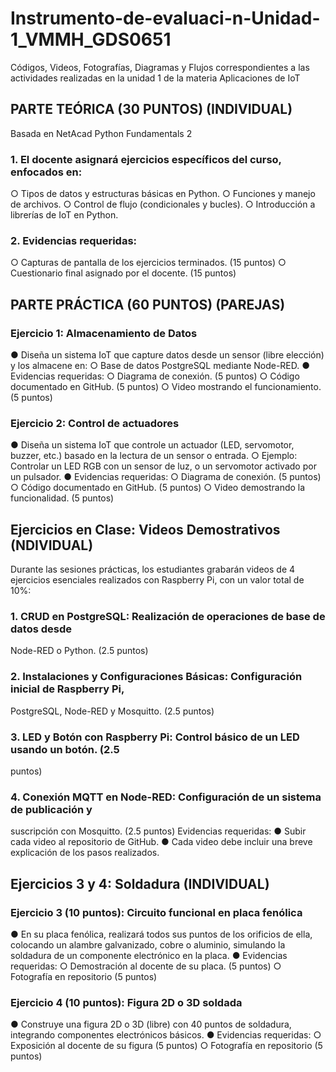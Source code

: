 # Instrumento-de-evaluaci-n-Unidad-1_VMMH_GDS0651
Códigos, Videos, Fotografías, Diagramas y Flujos correspondientes a las actividades realizadas en la unidad 1 de la materia Aplicaciones de IoT

## PARTE TEÓRICA (30 PUNTOS) (INDIVIDUAL)
Basada en NetAcad Python Fundamentals 2
### 1. El docente asignará ejercicios específicos del curso, enfocados en:
○ Tipos de datos y estructuras básicas en Python.
○ Funciones y manejo de archivos.
○ Control de flujo (condicionales y bucles).
○ Introducción a librerías de IoT en Python.

### 2. Evidencias requeridas:
○ Capturas de pantalla de los ejercicios terminados. (15 puntos)
○ Cuestionario final asignado por el docente. (15 puntos)


## PARTE PRÁCTICA (60 PUNTOS) (PAREJAS)
### Ejercicio 1: Almacenamiento de Datos 
● Diseña un sistema IoT que capture datos desde un sensor (libre elección) y los
almacene en:
○ Base de datos PostgreSQL mediante Node-RED.
● Evidencias requeridas:
○ Diagrama de conexión. (5 puntos)
○ Código documentado en GitHub. (5 puntos)
○ Video mostrando el funcionamiento. (5 puntos)

### Ejercicio 2: Control de actuadores
● Diseña un sistema IoT que controle un actuador (LED, servomotor, buzzer, etc.)
basado en la lectura de un sensor o entrada.
○ Ejemplo: Controlar un LED RGB con un sensor de luz, o un servomotor
activado por un pulsador.
● Evidencias requeridas:
○ Diagrama de conexión. (5 puntos)
○ Código documentado en GitHub. (5 puntos)
○ Video demostrando la funcionalidad. (5 puntos)


## Ejercicios en Clase: Videos Demostrativos (NDIVIDUAL)
Durante las sesiones prácticas, los estudiantes grabarán videos de 4 ejercicios esenciales
realizados con Raspberry Pi, con un valor total de 10%:
### 1. CRUD en PostgreSQL: Realización de operaciones de base de datos desde
Node-RED o Python. (2.5 puntos)

### 2. Instalaciones y Configuraciones Básicas: Configuración inicial de Raspberry Pi,
PostgreSQL, Node-RED y Mosquitto. (2.5 puntos)

### 3. LED y Botón con Raspberry Pi: Control básico de un LED usando un botón. (2.5
puntos)

### 4. Conexión MQTT en Node-RED: Configuración de un sistema de publicación y
suscripción con Mosquitto. (2.5 puntos)
Evidencias requeridas:
● Subir cada video al repositorio de GitHub.
● Cada video debe incluir una breve explicación de los pasos realizados.


## Ejercicios 3 y 4: Soldadura (INDIVIDUAL)
### Ejercicio 3 (10 puntos): Circuito funcional en placa fenólica
● En su placa fenólica, realizará todos sus puntos de los orificios de ella, colocando un
alambre galvanizado, cobre o aluminio, simulando la soldadura de un componente
electrónico en la placa.
● Evidencias requeridas:
○ Demostración al docente de su placa. (5 puntos)
○ Fotografía en repositorio (5 puntos)

### Ejercicio 4 (10 puntos): Figura 2D o 3D soldada
● Construye una figura 2D o 3D (libre) con 40 puntos de soldadura, integrando
componentes electrónicos básicos.
● Evidencias requeridas:
○ Exposición al docente de su figura (5 puntos)
○ Fotografía en repositorio (5 puntos)

